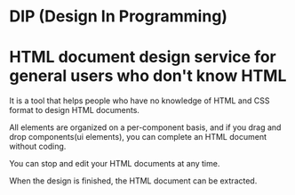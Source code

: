 # DIP (Design In Programming)
# HTML document design service for general users who don't know HTML

It is a tool that helps people who have no knowledge of HTML and CSS format to design HTML documents.

All elements are organized on a per-component basis, and if you drag and drop components(ui elements), you can complete an HTML document without coding.

You can stop and edit your HTML documents at any time.

When the design is finished, the HTML document can be extracted.
